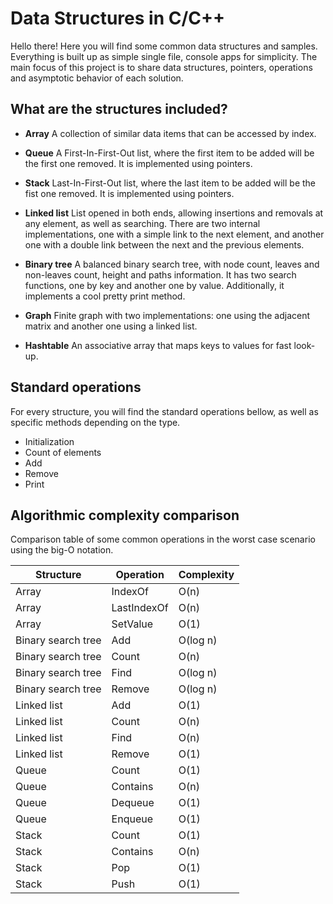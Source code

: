 # Data Structures in C/C++

Hello there! Here you will find some common data structures and samples. Everything is built up as simple single file, console apps for simplicity. The main focus of this project is to share data structures, pointers, operations and asymptotic behavior of each solution.

## What are the structures included?

* **Array**
A collection of similar data items that can be accessed by index.

* **Queue**
A First-In-First-Out list, where the first item to be added will be the first one removed.
It is implemented using pointers. 

* **Stack**
Last-In-First-Out list, where the last item to be added will be the fist one removed.
It is implemented using pointers.

* **Linked list**
List opened in both ends, allowing insertions and removals at any element, as well as searching.
There are two internal implementations, one with a simple link to the next element, and another one with a double link between the next and the previous elements.

* **Binary tree**
A balanced binary search tree, with node count, leaves and non-leaves count, height and paths information.
It has two search functions, one by key and another one by value.
Additionally, it implements a cool pretty print method.

* **Graph**
Finite graph with two implementations: one using the adjacent matrix and another one using a linked list.

* **Hashtable**
An associative array that maps keys to values for fast look-up.

## Standard operations

For every structure, you will find the standard operations bellow, as well as specific methods depending on the type.

- Initialization
- Count of elements
- Add
- Remove
- Print

## Algorithmic complexity comparison

Comparison table of some common operations in the worst case scenario using the big-O notation.

| Structure | Operation | Complexity |
| ----------- | ----------- | ----------- |
| Array | IndexOf | O(n) |
| Array | LastIndexOf | O(n) |
| Array | SetValue | O(1) |
| Binary search tree | Add | O(log n) |
| Binary search tree | Count | O(n) |
| Binary search tree | Find | O(log n) |
| Binary search tree | Remove | O(log n) |
| Linked list | Add | O(1) |
| Linked list | Count | O(n) |
| Linked list | Find | O(n) |
| Linked list | Remove | O(1) |
| Queue | Count | O(1) |
| Queue | Contains | O(n) |
| Queue | Dequeue | O(1) |
| Queue | Enqueue | O(1) |
| Stack | Count | O(1) |
| Stack | Contains | O(n) |
| Stack | Pop | O(1) |
| Stack | Push | O(1) |
